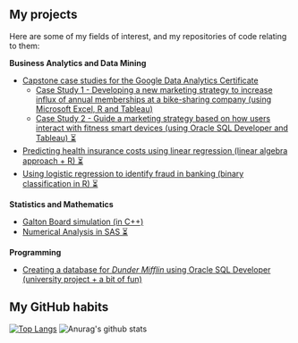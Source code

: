 ## My projects
Here are some of my fields of interest, and my repositories of code relating to them:

**Business Analytics and Data Mining**
* [Capstone case studies for the Google Data Analytics Certificate](https://github.com/nuclearcheesecake/wickusgoogledataanalyticscertificate2021)
  - [Case Study 1 - Developing a new marketing strategy to increase influx of annual memberships at a bike-sharing company (using Microsoft Excel, R and Tableau)](https://github.com/nuclearcheesecake/wickusgoogledataanalyticscertificate2021/blob/main/README.md#case1)
  - [Case Study 2 - Guide a marketing strategy based on how users interact with fitness smart devices (using Oracle SQL Developer and Tableau) ⏳](https://github.com/nuclearcheesecake/wickusgoogledataanalyticscertificate2021/blob/main/README.md#case2)
* [Predicting health insurance costs using linear regression (linear algebra approach + R) ⏳](https://github.com/nuclearcheesecake/insuranceregression)
* [Using logistic regression to identify fraud in banking (binary classification in R) ⏳](https://github.com/nuclearcheesecake/fraudlogisticregression)

**Statistics and Mathematics**
* [Galton Board simulation (in C++)](https://github.com/nuclearcheesecake/galton-board)
* [Numerical Analysis in SAS ⏳](https://github.com/nuclearcheesecake/numerical-analysis-in-sas)

**Programming**

* [Creating a database for *Dunder Mifflin* using Oracle SQL Developer (university project + a bit of fun)](https://github.com/nuclearcheesecake/DMDB)

## My GitHub habits

[![Top Langs](https://github-readme-stats.vercel.app/api/top-langs/?username=nuclearcheesecake)](https://github.com/nuclearcheesecake/github-readme-stats)
![Anurag's github stats](https://github-readme-stats.vercel.app/api?username=nuclearcheesecake)




<!--
**nuclearcheesecake/nuclearcheesecake** is a ✨ _special_ ✨ repository because its `README.md` (this file) appears on your GitHub profile.

Here are some ideas to get you started:

- 🔭 I’m currently working on ...
- 🌱 I’m currently learning ...
- 👯 I’m looking to collaborate on ...
- 🤔 I’m looking for help with ...
- 💬 Ask me about ...
- 📫 How to reach me: ...
- 😄 Pronouns: ...
- ⚡ Fun fact: ...
-->
